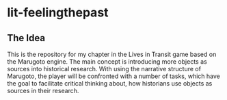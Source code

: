 # lit-feelingthepast
## The Idea
This is the repository for my chapter in the Lives in Transit game based on the Marugoto engine. The main concept is introducing more objects as sources into historical research. With using the narrative structure of Marugoto, the player will be confronted with a number of tasks, which have the goal to facilitate critical thinking about, how historians use objects as sources in their research. 